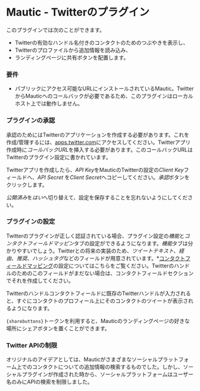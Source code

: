 # Mautic - Twitterのプラグイン

このプラグインでは次のことができます。

- Twitterの有効なハンドル名付きのコンタクトのためのつぶやきを表示し、
- Twitterのプロファイルから追加情報を読み込み、
- ランディングページに共有ボタンを配置します。

### 要件

- パブリックにアクセス可能なURLにインストールされているMautic。TwitterからMauticへのコールバックが必要であるため、このプラグインはローカルホスト上では動作しません。

### プラグインの承認

承認のためにはTwitterのアプリケーションを作成する必要があります。これを作成/管理するには、[apps.twitter.com](https://apps.twitter.com/)にアクセスしてください。Twitterアプリ作成時に*コールバックURL*を挿入する必要があります。このコールバックURLはTwitterのプラグイン設定に書かれています。

Twitterアプリを作成したら、*API Key*をMauticのTwitterの設定の*Client Key*フィールドへ、*API Secret* を*Client Secret*へコピーしてください。*承認*ボタンをクリックします。

*公開済み*を*はい*へ切り替えて、設定を保存することを忘れないようにしてください。

### プラグインの設定

Twitterのプラグインが正しく認証されている場合、プラグイン設定の*機能*と*コンタクトフィールドマッピン*タブの設定ができるようになります。*機能*タブは分かりやすいでしょう。Twitterとの将来の実装のため、*ツイートテキスト*、*経由*、*推奨*、*ハッシュタグ*などのフィールドが用意されています。*[コンタクトフィールドマッピング](./../plugins/field_mapping.html)の設定についてはこちらをご覧ください。Twitterのハンドルのためのこのフィールドがまだない場合は、コンタクトフィールドセクションでそれを作成してください。

Twitterのハンドルコンタクトフィールドに既存のTwitterハンドルが入力されると、すぐにコンタクトのプロフィール上にそのコンタクトのツイートが表示されるようになります。

`{sharebuttons}`トークンを利用すると、Mauticのランディングページの好きな場所にシェアボタンを置くことができます。

### Twitter APIの制限

オリジナルのアイデアとしては、Mauticがさまざまなソーシャルプラットフォーム上でのコンタクトについての追加情報の検索するものでした。しかし、ソーシャルプラグインが作成された時から、ソーシャルプラットフォームはユーザー名のみにAPIの検索を制限しました。
